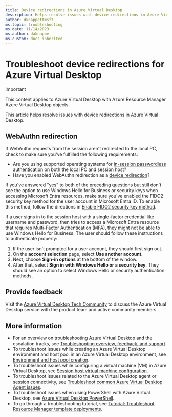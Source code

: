 ```yaml
---
title: Device redirections in Azure Virtual Desktop
description: Helps resolve issues with device redirections in Azure Virtual Desktop.
author: dknappettmsft
ms.topic: troubleshooting
ms.date: 11/14/2023
ms.author: daknappe
ms.custom: docs_inherited
---
```

# Troubleshoot device redirections for Azure Virtual Desktop

> [!IMPORTANT]
> This content applies to Azure Virtual Desktop with Azure Resource Manager Azure Virtual Desktop objects.

This article helps resolve issues with device redirections in Azure Virtual Desktop.

## WebAuthn redirection

If WebAuthn requests from the session aren't redirected to the local PC, check to make sure you've fulfilled the following requirements:

- Are you using supported operating systems for [in-session passwordless authentication](/azure/virtual-desktop/authentication#in-session-passwordless-authentication) on both the local PC and session host?
- Have you enabled WebAuthn redirection as a [device redirection](/azure/virtual-desktop/redirection-configure-webauthn)?

If you've answered "yes" to both of the preceding questions but still don't see the option to use Windows Hello for Business or security keys when accessing Microsoft Entra resources, make sure you've enabled the FIDO2 security key method for the user account in Microsoft Entra ID. To enable this method, follow the directions in [Enable FIDO2 security key method](/azure/active-directory/authentication/howto-authentication-passwordless-security-key#enable-fido2-security-key-method).

If a user signs in to the session host with a single-factor credential like username and password, then tries to access a Microsoft Entra resource that requires Multi-Factor Authentication (MFA), they might not be able to use Windows Hello for Business. The user should follow these instructions to authenticate properly:

1. If the user isn't prompted for a user account, they should first sign out.
2. On the **account selection** page, select **Use another account**.
3. Next, choose **Sign-in options** at the bottom of the window.
4. After that, select **Sign in with Windows Hello or a security key**. They should see an option to select Windows Hello or security authentication methods.

## Provide feedback

Visit the [Azure Virtual Desktop Tech Community](https://techcommunity.microsoft.com/t5/azure-virtual-desktop/bd-p/AzureVirtualDesktopForum) to discuss the Azure Virtual Desktop service with the product team and active community members.

## More information

- For an overview on troubleshooting Azure Virtual Desktop and the escalation tracks, see [Troubleshooting overview, feedback, and support](/azure/virtual-desktop/troubleshoot-set-up-overview).
- To troubleshoot issues while creating an Azure Virtual Desktop environment and host pool in an Azure Virtual Desktop environment, see [Environment and host pool creation](/azure/virtual-desktop/troubleshoot-set-up-issues).
- To troubleshoot issues while configuring a virtual machine (VM) in Azure Virtual Desktop, see [Session host virtual machine configuration](/azure/virtual-desktop/troubleshoot-vm-configuration).
- To troubleshoot issues related to the Azure Virtual Desktop agent or session connectivity, see [Troubleshoot common Azure Virtual Desktop Agent issues](/azure/virtual-desktop/troubleshoot-agent).
- To troubleshoot issues when using PowerShell with Azure Virtual Desktop, see [Azure Virtual Desktop PowerShell](/azure/virtual-desktop/troubleshoot-powershell).
- To go through a troubleshooting tutorial, see [Tutorial: Troubleshoot Resource Manager template deployments](/azure/virtual-desktop/../azure-resource-manager/templates/template-tutorial-troubleshoot).
